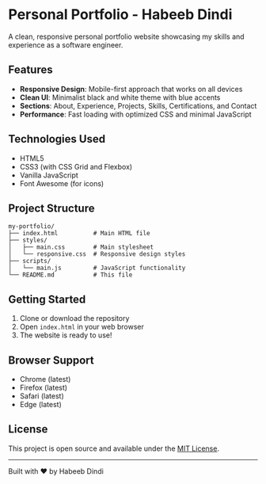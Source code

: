 # Personal Portfolio - Habeeb Dindi

A clean, responsive personal portfolio website showcasing my skills and experience as a software engineer.

## Features

- **Responsive Design**: Mobile-first approach that works on all devices
- **Clean UI**: Minimalist black and white theme with blue accents
- **Sections**: About, Experience, Projects, Skills, Certifications, and Contact
- **Performance**: Fast loading with optimized CSS and minimal JavaScript

## Technologies Used

- HTML5
- CSS3 (with CSS Grid and Flexbox)
- Vanilla JavaScript
- Font Awesome (for icons)

## Project Structure

```
my-portfolio/
├── index.html          # Main HTML file
├── styles/
│   ├── main.css        # Main stylesheet
│   └── responsive.css  # Responsive design styles
├── scripts/
│   └── main.js         # JavaScript functionality
└── README.md           # This file
```

## Getting Started

1. Clone or download the repository
2. Open `index.html` in your web browser
3. The website is ready to use!


## Browser Support

- Chrome (latest)
- Firefox (latest)
- Safari (latest)
- Edge (latest)

## License

This project is open source and available under the [MIT License](LICENSE).

---

Built with ❤️ by Habeeb Dindi 